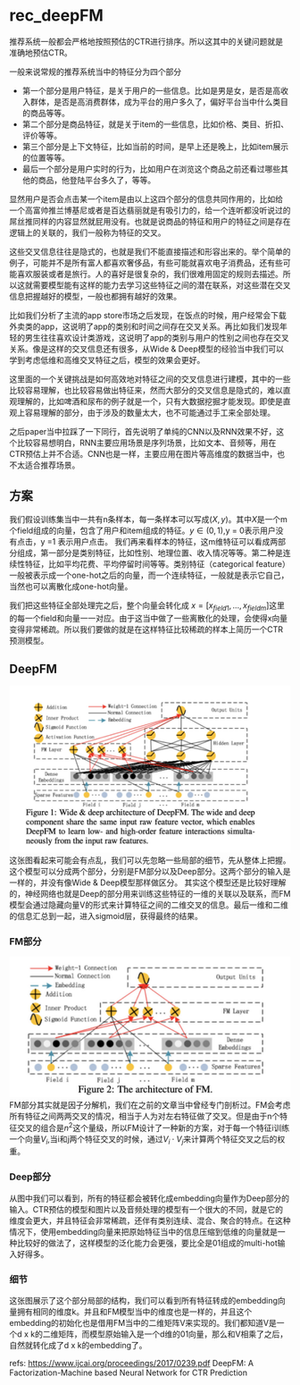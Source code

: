 # rec_deepFM


推荐系统一般都会严格地按照预估的CTR进行排序。所以这其中的关键问题就是准确地预估CTR。

一般来说常规的推荐系统当中的特征分为四个部分

- 第一个部分是用户特征，是关于用户的一些信息。比如是男是女，是否是高收入群体，是否是高消费群体，成为平台的用户多久了，偏好平台当中什么类目的商品等等。
- 第二个部分是商品特征，就是关于item的一些信息，比如价格、类目、折扣、评价等等。
- 第三个部分是上下文特征，比如当前的时间，是早上还是晚上，比如item展示的位置等等。
- 最后一个部分是用户实时的行为，比如用户在浏览这个商品之前还看过哪些其他的商品，他登陆平台多久了，等等。

显然用户是否会点击某一个item是由以上这四个部分的信息共同作用的，比如给一个高富帅推兰博基尼或者是百达翡丽就是有吸引力的，给一个连听都没听说过的屌丝推同样的内容显然就屁用没有。也就是说商品的特征和用户的特征之间是存在逻辑上的关联的，我们一般称为特征的交叉。


这些交叉信息往往是隐式的，也就是我们不能直接描述和形容出来的。举个简单的例子，可能并不是所有富人都喜欢奢侈品，有些可能就喜欢电子消费品，还有些可能喜欢服装或者是旅行。人的喜好是很复杂的，我们很难用固定的规则去描述。所以这就需要模型能有这样的能力去学习这些特征之间的潜在联系，对这些潜在交叉信息把握越好的模型，一般也都拥有越好的效果。

比如我们分析了主流的app store市场之后发现，在饭点的时候，用户经常会下载外卖类的app，这说明了app的类别和时间之间存在交叉关系。再比如我们发现年轻的男生往往喜欢设计类游戏，这说明了app的类别与用户的性别之间也存在交叉关系。像是这样的交叉信息还有很多，从Wide & Deep模型的经验当中我们可以学到考虑低维和高维交叉特征之后，模型的效果会更好。

这里面的一个关键挑战是如何高效地对特征之间的交叉信息进行建模，其中的一些比较容易理解，也比较容易做出特征来，然而大部分的交叉信息是隐式的，难以直观理解的，比如啤酒和尿布的例子就是一个，只有大数据挖掘才能发现。即使是直观上容易理解的部分，由于涉及的数量太大，也不可能通过手工来全部处理。

之后paper当中拉踩了一下同行，首先说明了单纯的CNN以及RNN效果不好，这个比较容易想明白，RNN主要应用场景是序列场景，比如文本、音频等，用在CTR预估上并不合适。CNN也是一样，主要应用在图片等高维度的数据当中，也不太适合推荐场景。


## 方案
我们假设训练集当中一共有n条样本，每一条样本可以写成$(X,y)$。其中$X$是一个m个field组成的向量，包含了用户和item组成的特征。$y \in (0,1)$,y = 0表示用户没有点击，y =1 表示用户点击。
我们再来看样本的特征，这m维特征可以看成两部分组成，第一部分是类别特征，比如性别、地理位置、收入情况等等。第二种是连续性特征，比如平均花费、平均停留时间等等。类别特征（categorical feature）一般被表示成一个one-hot之后的向量，而一个连续特征，一般就是表示它自己，当然也可以离散化成one-hot向量。

我们把这些特征全部处理完之后，整个向量会转化成 $x=[x_{field1},...,x_{fieldm}]$这里的每一个field和向量一一对应。由于这当中做了一些离散化的处理，会使得x向量变得非常稀疏。所以我们要做的就是在这样特征比较稀疏的样本上简历一个CTR预测模型。

## DeepFM

![](./alg_rec_deepFM/1.jpg)
这张图看起来可能会有点乱，我们可以先忽略一些局部的细节，先从整体上把握。这个模型可以分成两个部分，分别是FM部分以及Deep部分。这两个部分的输入是一样的，并没有像Wide & Deep模型那样做区分。
其实这个模型还是比较好理解的，神经网络也就是Deep的部分用来训练这些特征的一维的关联以及联系，而FM模型会通过隐藏向量V的形式来计算特征之间的二维交叉的信息。最后一维和二维的信息汇总到一起，进入sigmoid层，获得最终的结果。


### FM部分
![](./alg_rec_deepFM/2.jpg)
FM部分其实就是因子分解机，我们在之前的文章当中曾经专门剖析过。FM会考虑所有特征之间两两交叉的情况，相当于人为对左右特征做了交叉。但是由于n个特征交叉的组合是$n^2$这个量级，所以FM设计了一种新的方案，对于每一个特征i训练一个向量$V_i$,当i和j两个特征交叉的时候，通过$V_i \cdot V_j$来计算两个特征交叉之后的权重。


### Deep部分

从图中我们可以看到，所有的特征都会被转化成embedding向量作为Deep部分的输入。CTR预估的模型和图片以及音频处理的模型有一个很大的不同，就是它的维度会更大，并且特征会非常稀疏，还伴有类别连续、混合、聚合的特点。在这种情况下，使用embedding向量来把原始特征当中的信息压缩到低维的向量就是一种比较好的做法了，这样模型的泛化能力会更强，要比全是01组成的multi-hot输入好得多。


### 细节

这张图展示了这个部分局部的结构，我们可以看到所有特征转成的embedding向量拥有相同的维度k。并且和FM模型当中的维度也是一样的，并且这个embedding的初始化也是借用FM当中的二维矩阵V来实现的。我们都知道V是一个d x k的二维矩阵，而模型原始输入是一个d维的01向量，那么和V相乘了之后，自然就转化成了d x k的embedding了。







refs:
https://www.ijcai.org/proceedings/2017/0239.pdf
DeepFM: A Factorization-Machine based Neural Network for CTR Prediction